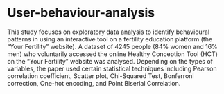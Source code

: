 # User-behaviour-analysis
This study focuses on exploratory data analysis to identify behavioural patterns 
in using an interactive tool on a fertility education platform (the “Your Fertility” website). 
A dataset of 4245 people (84% women and 16% men) who voluntarily accessed the online Healthy Conception Tool (HCT) on the “Your Fertility” website was analysed. 
Depending on the types of variables, the paper used certain statistical techniques 
including Pearson correlation coefficient, Scatter plot, Chi-Squared Test, Bonferroni correction, One-hot encoding, and Point Biserial Correlation.
